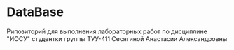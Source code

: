 # DataBase
Рипозиторий для выполнения лабораторных работ по дисциплине "ИОСУ" студентки группы ТУУ-411 Сесягиной Анастасии Александровны
